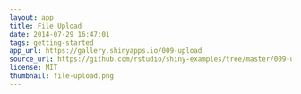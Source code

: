 ```yaml
---
layout: app
title: File Upload
date: 2014-07-29 16:47:01
tags: getting-started
app_url: https://gallery.shinyapps.io/009-upload
source_url: https://github.com/rstudio/shiny-examples/tree/master/009-upload
license: MIT
thumbnail: file-upload.png
---
```

